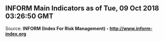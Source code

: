 ## INFORM Main Indicators as of Tue, 09 Oct 2018 03:26:50 GMT

Source: **INFORM (Index For Risk Management) - http://www.inform-index.org**
